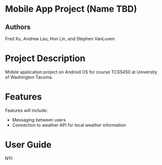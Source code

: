 # Mobile App Project (Name TBD)

## Authors
Fred Xu, Andrew Lau, Hon Lin, and Stephen VanLuven

# Project Description
Mobile application project on Android OS for course TCSS450 at University of Washington Tacoma.

# Features
Features will include:
- Messaging between users
- Connection to weather API for local weather information

# User Guide
NYI
